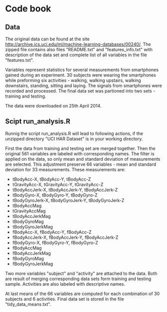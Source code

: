 Code book
=========

Data
----

The original data can be found at the site http://archive.ics.uci.edu/ml/machine-learning-databases/00240/. The zipped file contains also files "README.txt" and "features_info.txt" with description of the data set and complete list of all variables in the file "features.txt".

Variables represent statistics for several measurements from smartphones gained during an experiment. 30 subjects were wearing the smartphones while preforming six activities - walking, walking upstairs, walking downstairs, standing, sitting and laying. The signals from smartphones were recorded and processed. The final data set was partioned into two sets - training and testing.

The data were downloaded on 25th April 2014.

Scipt run_analysis.R
--------------------

Runnig the script run_analysis.R will lead to following actions, if the unzipped directory "UCI HAR Dataset" is in your working directory.

First the data from training and testing set are merged together. Then the original 561 variables are labeled with corresponding names. The filter is applied on the data, so only mean and standard deviation of measurements are selected. This adjustment preserve 66 variables - mean and standard deviation for 33 measurements.
These measurements are:

* tBodyAcc-X, tBodyAcc-Y, tBodyAcc-Z
* tGravityAcc-X, tGravityAcc-Y, tGravityAcc-Z
* tBodyAccJerk-X, tBodyAccJerk-Y, tBodyAccJerk-Z
* tBodyGyro-X, tBodyGyro-Y, tBodyGyro-Z
* tBodyGyroJerk-X, tBodyGyroJerk-Y, tBodyGyroJerk-Z
* tBodyAccMag
* tGravityAccMag
* tBodyAccJerkMag
* tBodyGyroMag
* tBodyGyroJerkMag
* fBodyAcc-X, fBodyAcc-Y, fBodyAcc-Z
* fBodyAccJerk-X, fBodyAccJerk-Y, fBodyAccJerk-Z
* fBodyGyro-X, fBodyGyro-Y, fBodyGyro-Z
* fBodyAccMag
* fBodyAccJerkMag
* fBodyGyroMag
* fBodyGyroJerkMag

Two more variables "subject" and "activity" are attached to the data. Both are result of merging corresponding data sets form training and testing sample. Activities are also labeled with descriptive names.

At last means of the 66 variables are computed for each combination of 30 subjects and 6 activities. Final data set is stored in the file "tidy_data_means.txt".